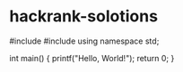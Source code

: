 # hackrank-solotions
#include <iostream>
#include <cstdio>
using namespace std;

int main() {
    printf("Hello, World!");
    return 0;
}
